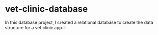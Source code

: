 # vet-clinic-database
In this database project, I created a relational database to create the data structure for a vet clinic app. I
